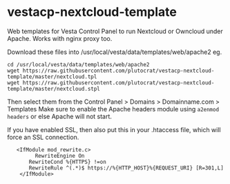 # vestacp-nextcloud-template
Web templates for Vesta Control Panel to run Nextcloud or Owncloud under Apache. Works with nginx proxy too. 

Download these files into /usr/local/vesta/data/templates/web/apache2 eg. 
```
cd /usr/local/vesta/data/templates/web/apache2
wget https://raw.githubusercontent.com/plutocrat/vestacp-nextcloud-template/master/nextcloud.tpl
wget https://raw.githubusercontent.com/plutocrat/vestacp-nextcloud-template/master/nextcloud.stpl
```

Then select them from the Control Panel > Domains > Domainname.com > Templates
Make sure to enable the Apache headers module using `a2enmod headers` or else Apache will not start.

If you have enabled SSL, then also put this in your .htaccess file, which will force an SSL connection. 

```
   <IfModule mod_rewrite.c>
         RewriteEngine On
       RewriteCond %{HTTPS} !=on
       RewriteRule ^(.*)$ https://%{HTTP_HOST}%{REQUEST_URI} [R=301,L]
    </IfModule>
```
